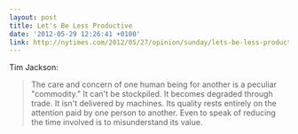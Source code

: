 ```yaml
---
layout: post
title: Let's Be Less Productive
date: '2012-05-29 12:26:41 +0100'
link: http://nytimes.com/2012/05/27/opinion/sunday/lets-be-less-productive.html
---
```

Tim Jackson:

> The care and concern of one human being for another is a peculiar "commodity." It can't be stockpiled. It becomes degraded through trade. It isn't delivered by machines. Its quality rests entirely on the attention paid by one person to another. Even to speak of reducing the time involved is to misunderstand its value.
